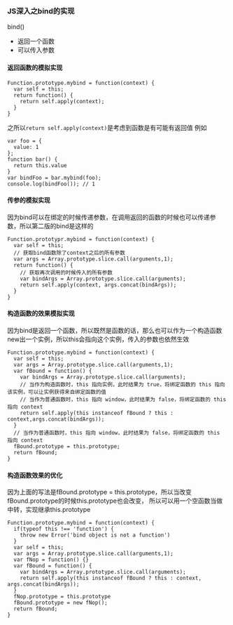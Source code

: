 ### JS深入之bind的实现
bind()
- 返回一个函数
- 可以传入参数

#### 返回函数的模拟实现
```
Function.prototype.mybind = function(context) {
  var self = this;
  return function() {
    return self.apply(context);
  }
}
```
之所以`return self.apply(context)`是考虑到函数是有可能有返回值
例如
```
var foo = {
  value: 1
};
function bar() {
  return this.value
}
var bindFoo = bar.mybind(foo);
console.log(bindFoo()); // 1 
```
#### 传参的模拟实现
因为bind可以在绑定的时候传递参数，在调用返回的函数的时候也可以传递参数，所以第二版的bind是这样的
```
Function.prototypr.mybind = function(context) {
  var self = this;
  // 获取bind函数除了context之后的所有参数
  var args = Array.prototype.slice.call(arguments,1);
  return function() {
    // 获取再次调用的时候传入的所有参数
    var bindArgs = Array.prototype.slice.call(arguments);
    return self.apply(context, args.concat(bindArgs));
  }
}
```
#### 构造函数的效果模拟实现
因为bind是返回一个函数，所以既然是函数的话，那么也可以作为一个构造函数new出一个实例，所以this会指向这个实例，传入的参数也依然生效
```
Function.prototype.mybind = function(context) {
  var self = this;
  var args = Array.prototype.slice.call(arguments,1);
  var fBound = function() {
    var bindArgs = Array.prototype.slice.call(arguments);
    // 当作为构造函数时，this 指向实例，此时结果为 true，将绑定函数的 this 指向该实例，可以让实例获得来自绑定函数的值
    // 当作为普通函数时，this 指向 window，此时结果为 false，将绑定函数的 this 指向 context
    return self.apply(this instanceof fBound ? this : context,args.concat(bindArgs));
  }
  // 当作为普通函数时，this 指向 window，此时结果为 false，将绑定函数的 this 指向 context
  fBound.prototype = this.prototype;
  return fBound;
}
```
#### 构造函数效果的优化
因为上面的写法是fBound.prototype = this.prototype，所以当改变fBound.prototype的时候this.prototype也会改变，
所以可以用一个空函数当做中转，实现继承this.prototype
```
Function.prototype.mybind = function(context) {
  if(typeof this !== 'function') {
    throw new Error('bind object is not a function')
  }
  var self = this;
  var args = Array.prototype.slice.call(arguments,1);
  var fNop = function() {}
  var fBound = function() {
    var bindArgs = Array.prototype.slice.call(arguments);
    return self.apply(this instanceof fBound ? this : context, args.concat(bindArgs));
  }
  fNop.prototype = this.prototype
  fBound.prototype = new fNop();
  return fBound;
}
```